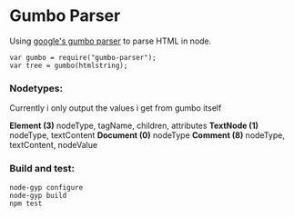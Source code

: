 # Gumbo Parser

Using [google's gumbo parser](https://github.com/google/gumbo-parser) to parse HTML in node.

```
var gumbo = require("gumbo-parser");
var tree = gumbo(htmlstring);
```

### Nodetypes:
Currently i only output the values i get from gumbo itself

**Element (3)** nodeType, tagName, children, attributes
**TextNode (1)** nodeType, textContent
**Document (0)** nodeType
**Comment (8)** nodeType, textContent, nodeValue

### Build and test:
```
node-gyp configure
node-gyp build
npm test
```
